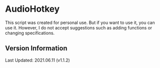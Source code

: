 # AudioHotkey

This script was created for personal use. But if you want to use it, you can use it.
However, I do not accept suggestions such as adding functions or changing specifications.

## Version Information

Last Updated: 2021.06.11 (v1.1.2)
